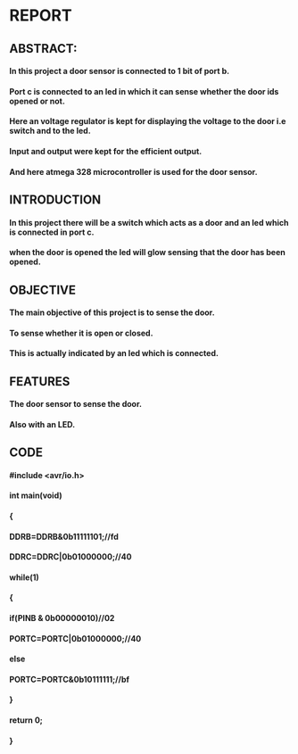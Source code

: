 # REPORT

## ABSTRACT:
   #### In this project a door sensor is connected to 1 bit of port b.
   #### Port c is connected to an led in which it can sense whether the door ids opened or not.
   #### Here an voltage regulator is kept for displaying the voltage to the door i.e switch and to the led.
   #### Input and output were kept for the efficient output. 
   #### And here atmega 328 microcontroller is used for the door sensor.
   
## INTRODUCTION 
#### In this project there will be a switch which acts as a door and an led which is connected in port c.
#### when the door is opened the led will glow sensing that the door has been opened.

## OBJECTIVE
#### The main objective of this project is to sense the door.
#### To sense whether it is open or closed.
#### This is actually indicated by an led which is connected.

## FEATURES
#### The door sensor to sense the door.
#### Also with an LED.

## CODE
#### #include <avr/io.h>
#### int main(void)
#### {
#### DDRB=DDRB&0b11111101;//fd
#### DDRC=DDRC|0b01000000;//40
#### while(1)
#### {
#### if(PINB & 0b00000010)//02
#### PORTC=PORTC|0b01000000;//40
#### else
#### PORTC=PORTC&0b10111111;//bf
#### }
#### return 0;
#### }

